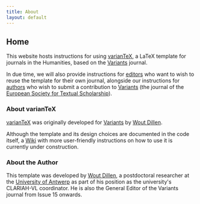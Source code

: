 ```yaml
---
title: About
layout: default
---
```

## Home

This website hosts instructions for using [varianTeX](https://github.com/WoutDLN/varianTeX), a LaTeX template for journals in the Humanities, based on the [Variants](https://journals.openedition.org/variants/) journal. 

In due time, we will also provide instructions for [editors](foreditors.html) who want to wish to reuse the template for their own journal, alongside our instructions for [authors](forauthors.html) who wish to submit a contribution to [Variants](https://journals.openedition.org/variants/) (the journal of the [European Society for Textual Scholarship](https://textualscholarship.eu/)).

### About varianTeX
[varianTeX](https://github.com/WoutDLN/varianTeX) was originally developed for [Variants](https://journals.openedition.org/variants/) by [Wout Dillen](https://github.com/WoutDLN).

Although the template and its design choices are documented in the code itself, a [Wiki](https://github.com/WoutDLN/LaTeXJournal_Variants/wiki) with more user-friendly instructions on how to use it is currently under construction.

### About the Author

This template was developed by [Wout Dillen](https://github.com/WoutDLN), a postdoctoral researcher at the [University of Antwerp](https://uantwerpen.be) as part of his position as the university's CLARIAH-VL coordinator. He is also the General Editor of the Variants journal from Issue 15 onwards. 